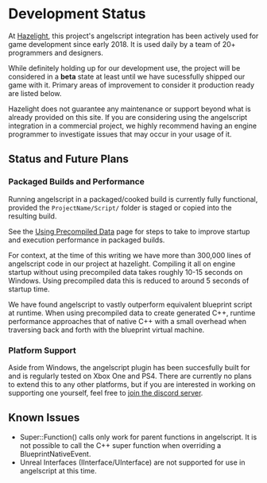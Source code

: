 # Development Status
At [Hazelight](http://hazelight.se), this project's angelscript integration
has been actively used for game development since early 2018. It is used daily by a
 team of 20+ programmers and designers.

While definitely holding up for our development use, the project will be considered in
a **beta** state at least until we have sucessfully shipped our game with it.
Primary areas of improvement to consider it production ready are listed below.

Hazelight does not guarantee any maintenance or support beyond what
is already provided on this site. If you are considering using the
angelscript integration in a commercial project, we highly recommend
having an engine programmer to investigate issues that may occur
in your usage of it.


## Status and Future Plans
### Packaged Builds and Performance
Running angelscript in a packaged/cooked build is currently fully functional, provided the 
`ProjectName/Script/` folder is staged or copied into the resulting build.

See the [Using Precompiled Data](/using-precompiled-data) page for steps to take
to improve startup and execution performance in packaged builds.

For context, at the time of this writing we have more than 300,000 lines of
angelscript code in our project at hazelight. Compiling it all on engine startup
without using precompiled data takes roughly 10-15 seconds on Windows. Using
precompiled data this is reduced to around 5 seconds of startup time.

We have found angelscript to vastly outperform equivalent blueprint
script at runtime. When using precompiled data to create generated C++,
runtime performance approaches that of native C++ with a small overhead when traversing
back and forth with the blueprint virtual machine.

### Platform Support
Aside from Windows, the angelscript plugin has been succesfully built for and is regularly tested on Xbox One and PS4.
There are currently no plans to extend this to any other platforms, but if you are interested in working on supporting
one yourself, feel free to [join the discord server](https://discord.gg/39wmC2).


## Known Issues
* Super::Function() calls only work for parent functions in angelscript. It is not possible to call the C++ super function when overriding a BlueprintNativeEvent.
* Unreal Interfaces (IInterface/UInterface) are not supported for use in angelscript at this time.